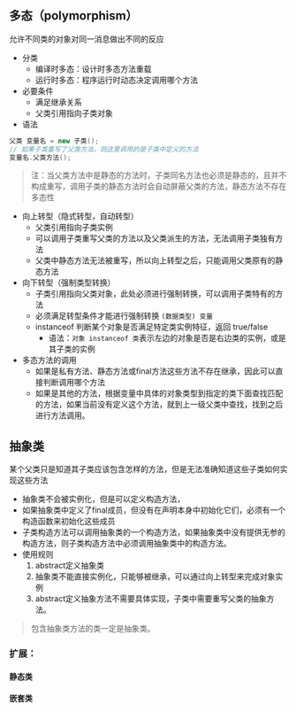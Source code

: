 ## 多态（polymorphism）

允许不同类的对象对同一消息做出不同的反应

- 分类
	- 编译时多态：设计时多态方法重载
	- 运行时多态：程序运行时动态决定调用哪个方法
- 必要条件
	- 满足继承关系
	- 父类引用指向子类对象
- 语法

```java
父类 变量名 = new 子类();
// 如果子类重写了父类方法，则这里调用的是子类中定义的方法
变量名.父类方法(); 
```

> 注：当父类方法中是静态的方法时，子类同名方法也必须是静态的，且并不构成重写，调用子类的静态方法时会自动屏蔽父类的方法，静态方法不存在多态性

- 向上转型（隐式转型，自动转型）
	- 父类引用指向子类实例
	- 可以调用子类重写父类的方法以及父类派生的方法，无法调用子类独有方法
	- 父类中静态方法无法被重写，所以向上转型之后，只能调用父类原有的静态方法
- 向下转型（强制类型转换）
	- 子类引用指向父类对象，此处必须进行强制转换，可以调用子类特有的方法
	- 必须满足转型条件才能进行强制转换 `(数据类型) 变量`
	- instanceof 判断某个对象是否满足特定类实例特征，返回 true/false
		- 语法：`对象 instanceof 类`表示左边的对象是否是右边类的实例，或是其子类的实例
- 多态方法的调用
	- 如果是私有方法、静态方法或final方法这些方法不存在继承，因此可以直接判断调用哪个方法
	- 如果是其他的方法，根据变量中具体的对象类型到指定的类下面查找匹配的方法，如果当前没有定义这个方法，就到上一级父类中查找，找到之后进行方法调用。

## 抽象类

某个父类只是知道其子类应该包含怎样的方法，但是无法准确知道这些子类如何实现这些方法

- 抽象类不会被实例化，但是可以定义构造方法，
- 如果抽象类中定义了final成员，但没有在声明本身中初始化它们，必须有一个构造函数来初始化这些成员
- 子类构造方法可以调用抽象类的一个构造方法，如果抽象类中没有提供无参的构造方法，则子类构造方法中必须调用抽象类中的构造方法。
- 使用规则  
	1. abstract定义抽象类  
	2. 抽象类不能直接实例化，只能够被继承，可以通过向上转型来完成对象实例  
	3. abstract定义抽象方法不需要具体实现，子类中需要重写父类的抽象方法。  
> 包含抽象类方法的类一定是抽象类。

### 扩展：

#### 静态类



#### 嵌套类

